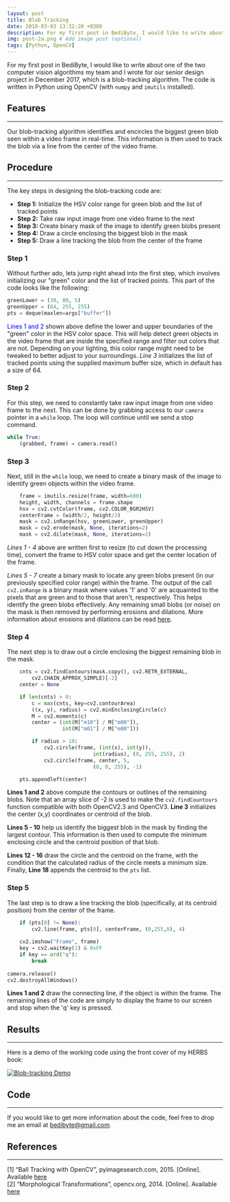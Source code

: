 ```yaml
---
layout: post
title: Blob Tracking
date: 2018-03-03 13:32:20 +0300
description: For my first post in BediByte, I would like to write about one of the two computer vision algorithms my team and I wrote for our senior design project in December 2017, which is a blob-tracking algorithm # (optional)
img: post-2a.png # Add image post (optional)
tags: [Python, OpenCV]
---
```

For my first post in BediByte, I would like to write about one of the two computer vision algorithms my team and I wrote for our senior design project in December 2017, which is a blob-tracking algorithm. The code is written in Python using OpenCV (with `numpy` and `imutils` installed).

## Features
------
Our blob-tracking algorithm identifies and encircles the biggest green blob seen within a video frame in real-time. This information is then used to track the blob via a line from the center of the video frame.

## Procedure
------
The key steps in designing the blob-tracking code are:
* **Step 1:** Initialize the HSV color range for green blob and the list of tracked points
* **Step 2:** Take raw input image from one video frame to the next
* **Step 3:** Create binary mask of the image to identify green blobs present
* **Step 4:** Draw a circle enclosing the biggest blob in the mask
* **Step 5:** Draw a line tracking the blob from the center of the frame

### **Step 1**
Without further ado, lets jump right ahead into the first step, which involves initializing our "green" color and the list of tracked points. This part of the code looks like the following:        

```python
greenLower = (30, 80, 5)
greenUpper = (64, 255, 255)
pts = deque(maxlen=args["buffer"])
```        

<font color="blue">Lines 1 and 2 </font> shown above define the lower and upper boundaries of the "green" color in the HSV color space. This will help detect green objects in the video frame that are inside the specified range and filter out colors that are not. Depending on your lighting, this color range might need to be tweaked to better adjust to your surroundings. *Line 3* initializes the list of tracked points using the supplied maximum buffer size, which in default has a size of 64.

### **Step 2**
For this step, we need to constantly take raw input image from one video frame to the next. This can be done by grabbing access to our `camera` pointer in a `while` loop. The loop will continue until we send a stop command.        

```python
while True:
	(grabbed, frame) = camera.read()
```        

### Step 3
Next, still in the `while` loop, we need to create a binary mask of the image to identify green objects within the video frame.        

```python
	frame = imutils.resize(frame, width=600)
	height, width, channels = frame.shape
	hsv = cv2.cvtColor(frame, cv2.COLOR_BGR2HSV)
	centerFrame = (width/2, height/2)
	mask = cv2.inRange(hsv, greenLower, greenUpper)
	mask = cv2.erode(mask, None, iterations=2)
	mask = cv2.dilate(mask, None, iterations=2)
```          

*Lines 1 - 4* above are written first to resize (to cut down the processing time), convert the frame to HSV color space and get the center location of the frame. 

*Lines 5 - 7* create a binary mask to locate any green blobs present (in our previously specified color range) within the frame. The output of the call `cv2.inRange` is a binary mask where values '1' and '0' are acquainted to the pixels that are green and to those that aren't, respectively. This helps identify the green blobs effectively. Any remaining small blobs (or noise) on the mask is then removed by performing erosions and dilations. More information about erosions and dilations can be read [here](https://docs.opencv.org/3.0-beta/doc/py_tutorials/py_imgproc/py_morphological_ops/py_morphological_ops.html).

### Step 4
The next step is to draw out a circle enclosing the biggest remaining blob in the mask.        

```python
	cnts = cv2.findContours(mask.copy(), cv2.RETR_EXTERNAL,
		cv2.CHAIN_APPROX_SIMPLE)[-2]
	center = None

	if len(cnts) > 0:
		c = max(cnts, key=cv2.contourArea)
		((x, y), radius) = cv2.minEnclosingCircle(c)
		M = cv2.moments(c)
		center = (int(M["m10"] / M["m00"]),
				  int(M["m01"] / M["m00"]))

		if radius > 10:
			cv2.circle(frame, (int(x), int(y)),
                       		int(radius), (0, 255, 255), 2)
			cv2.circle(frame, center, 5,
                       		(0, 0, 255), -1)

	pts.appendleft(center)
```   

**Lines 1 and 2** above compute the contours or outlines of the remaining blobs. Note that an array slice of -2 is used to make the `cv2.findCountours` function compatible with both OpenCV2.3 and OpenCV3. **Line 3** initializes the center (x,y) coordinates or centroid of the blob.

**Lines 5 - 10** help us identify the biggest blob in the mask by finding the largest contour. This information is then used to compute the minimum enclosing circle and the centroid position of that blob.

**Lines 12 - 16** draw the circle and the centroid on the frame, with the condition that the calculated radius of the circle meets a minimum size. Finally, **Line 18** appends the centroid to the `pts` list.

### Step 5
The last step is to draw a line tracking the blob (specifically, at its centroid position) from the center of the frame.        

```python
	if (pts[0] != None):
		cv2.line(frame, pts[0], centerFrame, (0,255,0), 4)
		
	cv2.imshow("Frame", frame)
	key = cv2.waitKey(1) & 0xFF
	if key == ord("q"):
		break
		
camera.release()
cv2.destroyAllWindows()
```        

**Lines 1 and 2** draw the connecting line, if the object is within the frame. The remaining lines of the code are simply to display the frame to our screen and stop when the 'q' key is pressed. 

## Results
------
Here is a demo of the working code using the front cover of my HERBS book:

[![Blob-tracking Demo]({{site.baseurl}}/assets/img/post-2b.png)](http://www.youtube.com/watch?v=8UeX5rUSoTE)

## Code
------
If you would like to get more information about the code, feel free to drop me an email at [bedibyte@gmail.com](mailto:bedibyte@gmail.com).

## References
------
[1] “Ball Tracking with OpenCV”, pyimagesearch.com, 2015. [Online]. Available [here](https://www.pyimagesearch.com/2015/09/14/ball-tracking-with-opencv/)   
[2] “Morphological Transformations”, opencv.org, 2014. [Online]. Available [here](https://docs.opencv.org/3.0-beta/doc/py_tutorials/py_imgproc/py_morphological_ops/py_morphological_ops.html)

